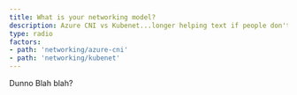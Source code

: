 ```yaml
---
title: What is your networking model?
description: Azure CNI vs Kubenet...longer helping text if people don't understand what this question means.
type: radio
factors:
- path: 'networking/azure-cni'
- path: 'networking/kubenet'
---
```


Dunno Blah blah?

